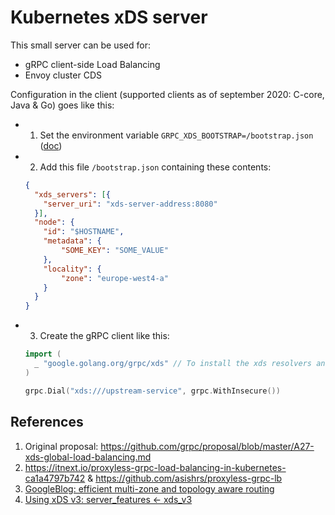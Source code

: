 # Kubernetes xDS server
This small server can be used for:
- gRPC client-side Load Balancing
- Envoy cluster CDS

Configuration in the client (supported clients as of september 2020: C-core, Java & Go) goes like this:

- 1. Set the environment variable `GRPC_XDS_BOOTSTRAP=/bootstrap.json` ([doc](https://github.com/grpc/grpc-go/tree/master/examples/features/xds))
- 2. Add this file `/bootstrap.json` containing these contents:
     
    ```json
    {
      "xds_servers": [{
        "server_uri": "xds-server-address:8080"
      }],
      "node": {
        "id": "$HOSTNAME",
        "metadata": {
            "SOME_KEY": "SOME_VALUE"
        },
        "locality": {
            "zone": "europe-west4-a"
        }
      }
    } 
    ```
- 3. Create the gRPC client like this:
    ```go
    import (
      _ "google.golang.org/grpc/xds" // To install the xds resolvers and balancers.
    )
  
    grpc.Dial("xds:///upstream-service", grpc.WithInsecure())
    ```

## References
1. Original proposal: https://github.com/grpc/proposal/blob/master/A27-xds-global-load-balancing.md
2. https://itnext.io/proxyless-grpc-load-balancing-in-kubernetes-ca1a4797b742 & https://github.com/asishrs/proxyless-grpc-lb
3. [GoogleBlog: efficient multi-zone and topology aware routing](https://opensource.googleblog.com/2020/11/kubernetes-efficient-multi-zone.html)
4. [Using xDS v3: server_features <- xds_v3](https://github.com/grpc/proposal/blob/master/A30-xds-v3.md)
